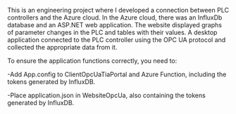This is an engineering project where I developed a connection between PLC controllers and the Azure cloud. In the Azure cloud, there was an InfluxDb database and an ASP.NET web application. The website displayed graphs of parameter changes in the PLC and tables with their values. A desktop application connected to the PLC controller using the OPC UA protocol and collected the appropriate data from it.

To ensure the application functions correctly, you need to:

-Add App.config to ClientOpcUaTiaPortal and Azure Function, including the tokens generated by InfluxDB.

-Place application.json in WebsiteOpcUa, also containing the tokens generated by InfluxDB.
